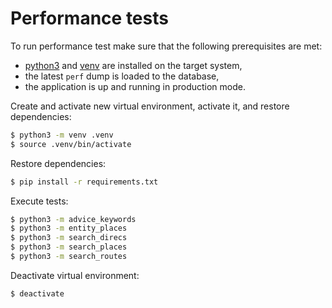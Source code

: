 # Performance tests

To run performance test make sure that the following prerequisites are met:

- [python3](https://www.python.org/downloads/) and [venv](https://docs.python.org/3/library/venv.html) are installed on the target system,
- the latest `perf` dump is loaded to the database,
- the application is up and running in production mode.

Create and activate new virtual environment, activate it, and restore dependencies:

```bash
$ python3 -m venv .venv
$ source .venv/bin/activate
```

Restore dependencies:

```bash
$ pip install -r requirements.txt
```

Execute tests:

```bash
$ python3 -m advice_keywords
$ python3 -m entity_places
$ python3 -m search_direcs
$ python3 -m search_places
$ python3 -m search_routes
```

Deactivate virtual environment:

```bash
$ deactivate
```
